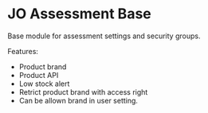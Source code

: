 # JO Assessment Base
Base module for assessment settings and security groups.

Features:
- Product brand
- Product API
- Low stock alert
- Retrict product brand with access right
- Can be allown brand in user setting.